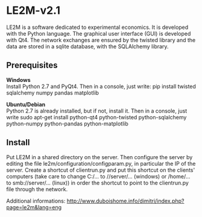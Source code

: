 # LE2M-v2.1

LE2M is a software dedicated to experimental economics. It is developed with the Python language. The graphical user interface (GUI) is developed with Qt4. The network exchanges are ensured by the twisted library and the data are stored in a sqlite database, with the SQLAlchemy library.  

## Prerequisites
__Windows__  
Install Python 2.7 and PyQt4. Then in a console, just write: pip install twisted sqlalchemy numpy pandas matplotlib  

__Ubuntu/Debian__  
Python 2.7 is already installed, but if not, install it. Then in a console, just write sudo apt-get install python-qt4 python-twisted python-sqlalchemy python-numpy python-pandas python-matplotlib

## Install  
Put LE2M in a shared directory on the server. Then configure the server by editing the file le2m/configuration/configparam.py, in particular the IP of the server. Create a shortcut of clientrun.py and put this shortcut on the clients' computers (take care to change C:/... to //server/...  (windows) or /home/... to smb://server/... (linux)) in order the shortcut to point to the clientrun.py file through the network.


Additional informations: http://www.duboishome.info/dimitri/index.php?page=le2m&lang=eng
